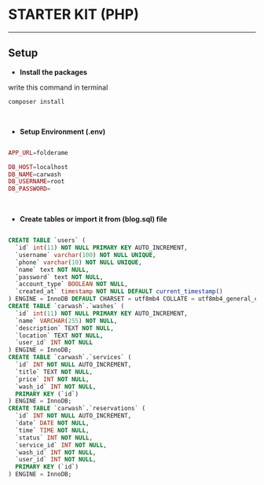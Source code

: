 # STARTER KIT (PHP)

---

## Setup

- **Install the packages**

write this command in terminal

```
composer install
```

<br/>

- **Setup Environment (.env)**

```php

APP_URL=folderame

DB_HOST=localhost
DB_NAME=carwash
DB_USERNAME=root
DB_PASSWORD=
```

<br/>

- **Create tables or import it from (blog.sql) file**

```sql

CREATE TABLE `users` (
  `id` int(11) NOT NULL PRIMARY KEY AUTO_INCREMENT,
  `username` varchar(100) NOT NULL UNIQUE,
  `phone` varchar(10) NOT NULL UNIQUE,
  `name` text NOT NULL,
  `password` text NOT NULL,
  `account_type` BOOLEAN NOT NULL,
  `created_at` timestamp NOT NULL DEFAULT current_timestamp()
) ENGINE = InnoDB DEFAULT CHARSET = utf8mb4 COLLATE = utf8mb4_general_ci;
CREATE TABLE `carwash`.`washes` (
  `id` int(11) NOT NULL PRIMARY KEY AUTO_INCREMENT,
  `name` VARCHAR(255) NOT NULL,
  `description` TEXT NOT NULL,
  `location` TEXT NOT NULL,
  `user_id` INT NOT NULL
) ENGINE = InnoDB;
CREATE TABLE `carwash`.`services` (
  `id` INT NOT NULL AUTO_INCREMENT,
  `title` TEXT NOT NULL,
  `price` INT NOT NULL,
  `wash_id` INT NOT NULL,
  PRIMARY KEY (`id`)
) ENGINE = InnoDB;
CREATE TABLE `carwash`.`reservations` (
  `id` INT NOT NULL AUTO_INCREMENT,
  `date` DATE NOT NULL,
  `time` TIME NOT NULL,
  `status` INT NOT NULL,
  `service_id` INT NOT NULL,
  `wash_id` INT NOT NULL,
  `user_id` INT NOT NULL,
  PRIMARY KEY (`id`)
) ENGINE = InnoDB;

```

</div>

